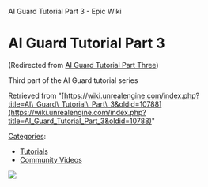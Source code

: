 AI Guard Tutorial Part 3 - Epic Wiki                     

AI Guard Tutorial Part 3
========================

(Redirected from [AI Guard Tutorial Part Three](/index.php?title=AI_Guard_Tutorial_Part_Three&redirect=no "AI Guard Tutorial Part Three"))

Third part of the AI Guard tutorial series

Retrieved from "[https://wiki.unrealengine.com/index.php?title=AI\_Guard\_Tutorial\_Part\_3&oldid=10788](https://wiki.unrealengine.com/index.php?title=AI_Guard_Tutorial_Part_3&oldid=10788)"

[Categories](/Special:Categories "Special:Categories"):

*   [Tutorials](/Category:Tutorials "Category:Tutorials")
*   [Community Videos](/Category:Community_Videos "Category:Community Videos")

  ![](https://tracking.unrealengine.com/track.png)